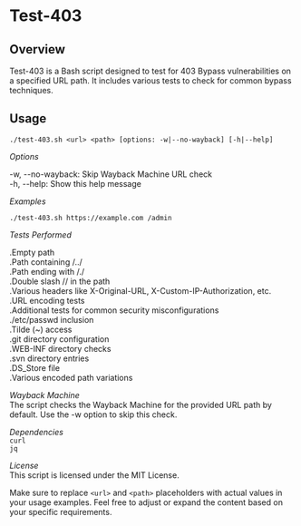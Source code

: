 # Test-403
## Overview

Test-403 is a Bash script designed to test for 403 Bypass vulnerabilities on a specified URL path. It includes various tests to check for common bypass techniques.

## Usage


```
./test-403.sh <url> <path> [options: -w|--no-wayback] [-h|--help]
```
*Options*

-w, --no-wayback: Skip Wayback Machine URL check<br>
-h, --help: Show this help message

*Examples*
  ```
./test-403.sh https://example.com /admin
```
*Tests Performed*

.Empty path<br>
.Path containing /../<br>
.Path ending with /./<br>
.Double slash // in the path<br>
.Various headers like X-Original-URL, X-Custom-IP-Authorization, etc.<br>
.URL encoding tests<br>
.Additional tests for common security misconfigurations<br>
./etc/passwd inclusion<br>
.Tilde (~) access<br>
.git directory configuration<br>
.WEB-INF directory checks<br>
.svn directory entries<br>
.DS_Store file<br>
.Various encoded path variations<br>

*Wayback Machine<br>*
The script checks the Wayback Machine for the provided URL path by default. Use the -w option to skip this check.

*Dependencies<br>*
`curl`<br>
`jq`<br>

*License*<br>
This script is licensed under the MIT License.

Make sure to replace `<url>` and `<path>` placeholders with actual values in your usage examples. Feel free to adjust or expand the content based on your specific requirements.
